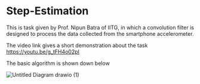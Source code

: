 # Step-Estimation
This is task given by Prof. Nipun Batra of IITG, in which a convolution filter is designed to process the data collected from the smartphone accelerometer.

The video link gives a short demonstration about the task
https://youtu.be/g_tFH4o02pI

The basic algorithm is shown down below


![Untitled Diagram drawio (1)](https://user-images.githubusercontent.com/64730951/162627573-a04eef14-f7c3-45ca-b1b8-2e5fbcbdcef5.png)

